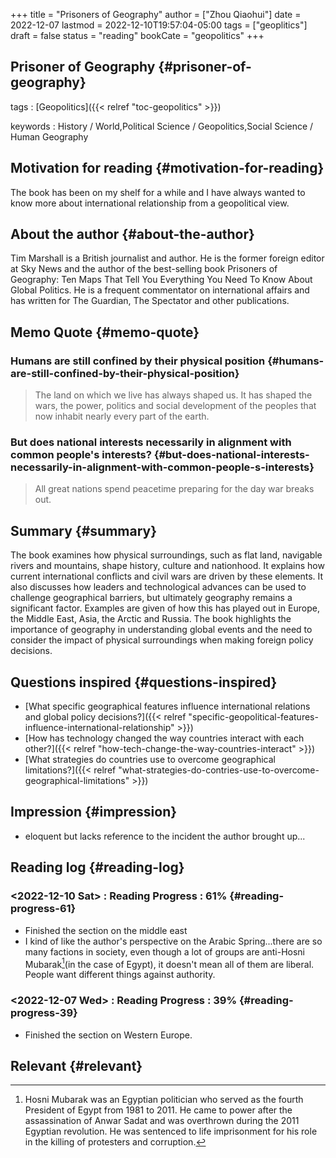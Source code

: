 +++
title = "Prisoners of Geography"
author = ["Zhou Qiaohui"]
date = 2022-12-07
lastmod = 2022-12-10T19:57:04-05:00
tags = ["geoplitics"]
draft = false
status = "reading"
bookCate = "geopolitics"
+++

## Prisoner of Geography {#prisoner-of-geography}

tags
: [Geopolitics]({{< relref "toc-geopolitics" >}})

keywords
: History / World,Political Science / Geopolitics,Social Science / Human Geography


## Motivation for reading {#motivation-for-reading}

The book has been on my shelf for a while and I have always wanted to
know more about international relationship from a geopolitical view.


## About the author {#about-the-author}

Tim Marshall is a British journalist and author. He is the former
foreign editor at Sky News and the author of the best-selling book
Prisoners of Geography: Ten Maps That Tell You Everything You Need To
Know About Global Politics. He is a frequent commentator on
international affairs and has written for The Guardian, The Spectator
and other publications.


## Memo Quote {#memo-quote}


### Humans are still confined by their physical position {#humans-are-still-confined-by-their-physical-position}

> The land on which we live has always shaped us. It has shaped the wars, the power, politics and social development of the peoples that now inhabit nearly every part of the earth.


### But does national interests necessarily in alignment with common people's interests? {#but-does-national-interests-necessarily-in-alignment-with-common-people-s-interests}

> All great nations spend peacetime preparing for the day war breaks out.


## Summary {#summary}

The book examines how physical surroundings, such as flat land,
navigable rivers and mountains, shape history, culture and
nationhood. It explains how current international conflicts and civil
wars are driven by these elements. It also discusses how leaders and
technological advances can be used to challenge geographical barriers,
but ultimately geography remains a significant factor. Examples are
given of how this has played out in Europe, the Middle East, Asia, the
Arctic and Russia. The book highlights the importance of geography in
understanding global events and the need to consider the impact of
physical surroundings when making foreign policy decisions.


## Questions inspired {#questions-inspired}

-   [What specific geographical features influence international relations and global policy decisions?]({{< relref "specific-geopolitical-features-influence-international-relationship" >}})
-   [How has technology changed the way countries interact with each other?]({{< relref "how-tech-change-the-way-countries-interact" >}})
-   [What strategies do countries use to overcome geographical limitations?]({{< relref "what-strategies-do-contries-use-to-overcome-geographical-limitations" >}})


## Impression {#impression}

-   eloquent but lacks reference to the incident the author brought
    up...


## Reading log {#reading-log}


### <span class="timestamp-wrapper"><span class="timestamp">&lt;2022-12-10 Sat&gt; </span></span> : Reading Progress : 61% {#reading-progress-61}

-   Finished the section on the middle east
-   I kind of like the author's perspective on the Arabic Spring...there
    are so many factions in society, even though a lot of groups are
    anti-Hosni Mubarak[^fn:1](in the case of Egypt), it doesn't mean all of them are
    liberal. People want different things against authority.


### <span class="timestamp-wrapper"><span class="timestamp">&lt;2022-12-07 Wed&gt; </span></span> : Reading Progress : 39% {#reading-progress-39}

-   Finished the section on Western Europe.


## Relevant {#relevant}

[^fn:1]: Hosni Mubarak was an Egyptian politician who served as the
    fourth President of Egypt from 1981 to 2011. He came to power after
    the assassination of Anwar Sadat and was overthrown during the 2011
    Egyptian revolution. He was sentenced to life imprisonment for his
    role in the killing of protesters and corruption.